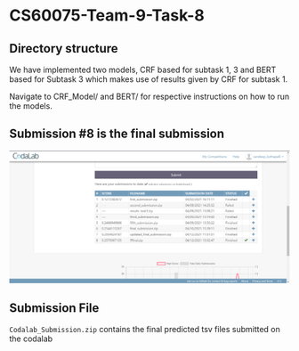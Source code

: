 #  CS60075-Team-9-Task-8

## Directory structure

We have implemented two models, CRF based for subtask 1, 3 and BERT based for Subtask 3 which makes use of results given by CRF for subtask 1.

Navigate to CRF_Model/ and BERT/ for respective instructions on how to run the models.

## Submission #8 is the final submission
![Alt text](./codalabs_final_pic.png?raw=true "Title")

## Submission File
`Codalab_Submission.zip` contains the final predicted tsv files submitted on the codalab
